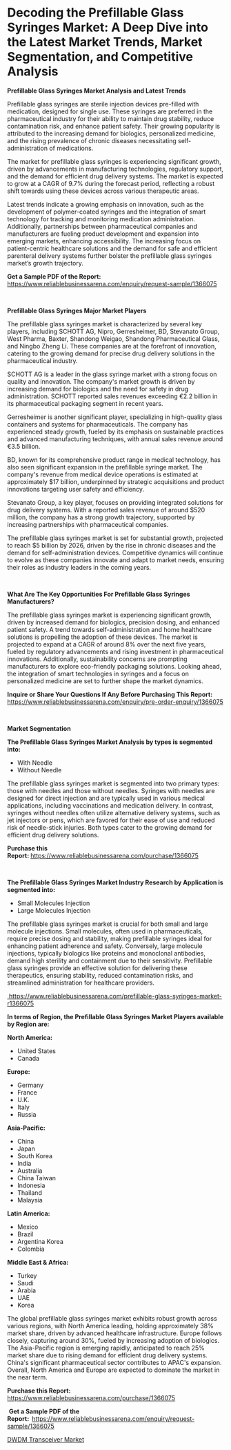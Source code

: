 <p><h1>Decoding the Prefillable Glass Syringes Market: A Deep Dive into the Latest Market Trends, Market Segmentation, and Competitive Analysis</h1></p><p><strong>Prefillable Glass Syringes Market Analysis and Latest Trends</strong></p>
<p><p>Prefillable glass syringes are sterile injection devices pre-filled with medication, designed for single use. These syringes are preferred in the pharmaceutical industry for their ability to maintain drug stability, reduce contamination risk, and enhance patient safety. Their growing popularity is attributed to the increasing demand for biologics, personalized medicine, and the rising prevalence of chronic diseases necessitating self-administration of medications.</p><p>The market for prefillable glass syringes is experiencing significant growth, driven by advancements in manufacturing technologies, regulatory support, and the demand for efficient drug delivery systems. The market is expected to grow at a CAGR of 9.7% during the forecast period, reflecting a robust shift towards using these devices across various therapeutic areas.</p><p>Latest trends indicate a growing emphasis on innovation, such as the development of polymer-coated syringes and the integration of smart technology for tracking and monitoring medication administration. Additionally, partnerships between pharmaceutical companies and manufacturers are fueling product development and expansion into emerging markets, enhancing accessibility. The increasing focus on patient-centric healthcare solutions and the demand for safe and efficient parenteral delivery systems further bolster the prefillable glass syringes market’s growth trajectory.</p></p>
<p><strong>Get a Sample PDF of the Report:&nbsp;</strong> <a href="https://www.reliablebusinessarena.com/enquiry/request-sample/1366075?utm_campaign=2667&utm_medium=2&utm_source=Github&utm_content=ia&utm_term=22032025&utm_id=prefillable-glass-syringes">https://www.reliablebusinessarena.com/enquiry/request-sample/1366075</a></p>
<p>&nbsp;</p>
<p><strong>Prefillable Glass Syringes Major Market Players</strong></p>
<p><p>The prefillable glass syringes market is characterized by several key players, including SCHOTT AG, Nipro, Gerresheimer, BD, Stevanato Group, West Pharma, Baxter, Shandong Weigao, Shandong Pharmaceutical Glass, and Ningbo Zheng Li. These companies are at the forefront of innovation, catering to the growing demand for precise drug delivery solutions in the pharmaceutical industry.</p><p>SCHOTT AG is a leader in the glass syringe market with a strong focus on quality and innovation. The company's market growth is driven by increasing demand for biologics and the need for safety in drug administration. SCHOTT reported sales revenues exceeding €2.2 billion in its pharmaceutical packaging segment in recent years.</p><p>Gerresheimer is another significant player, specializing in high-quality glass containers and systems for pharmaceuticals. The company has experienced steady growth, fueled by its emphasis on sustainable practices and advanced manufacturing techniques, with annual sales revenue around €3.5 billion.</p><p>BD, known for its comprehensive product range in medical technology, has also seen significant expansion in the prefillable syringe market. The company's revenue from medical device operations is estimated at approximately $17 billion, underpinned by strategic acquisitions and product innovations targeting user safety and efficiency.</p><p>Stevanato Group, a key player, focuses on providing integrated solutions for drug delivery systems. With a reported sales revenue of around $520 million, the company has a strong growth trajectory, supported by increasing partnerships with pharmaceutical companies.</p><p>The prefillable glass syringes market is set for substantial growth, projected to reach $5 billion by 2026, driven by the rise in chronic diseases and the demand for self-administration devices. Competitive dynamics will continue to evolve as these companies innovate and adapt to market needs, ensuring their roles as industry leaders in the coming years.</p></p>
<p>&nbsp;</p>
<p><strong>What Are The Key Opportunities For Prefillable Glass Syringes Manufacturers?</strong></p>
<p><p>The prefillable glass syringes market is experiencing significant growth, driven by increased demand for biologics, precision dosing, and enhanced patient safety. A trend towards self-administration and home healthcare solutions is propelling the adoption of these devices. The market is projected to expand at a CAGR of around 8% over the next five years, fueled by regulatory advancements and rising investment in pharmaceutical innovations. Additionally, sustainability concerns are prompting manufacturers to explore eco-friendly packaging solutions. Looking ahead, the integration of smart technologies in syringes and a focus on personalized medicine are set to further shape the market dynamics.</p></p>
<p><strong>Inquire or Share Your Questions If Any Before Purchasing This Report:</strong> <a href="https://www.reliablebusinessarena.com/enquiry/pre-order-enquiry/1366075?utm_campaign=2667&utm_medium=2&utm_source=Github&utm_content=ia&utm_term=22032025&utm_id=prefillable-glass-syringes">https://www.reliablebusinessarena.com/enquiry/pre-order-enquiry/1366075</a></p>
<p>&nbsp;</p>
<p><strong>Market Segmentation</strong></p>
<p><strong>The Prefillable Glass Syringes Market Analysis by types is segmented into:</strong></p>
<p><ul><li>With Needle</li><li>Without Needle</li></ul></p>
<p><p>The prefillable glass syringes market is segmented into two primary types: those with needles and those without needles. Syringes with needles are designed for direct injection and are typically used in various medical applications, including vaccinations and medication delivery. In contrast, syringes without needles often utilize alternative delivery systems, such as jet injectors or pens, which are favored for their ease of use and reduced risk of needle-stick injuries. Both types cater to the growing demand for efficient drug delivery solutions.</p></p>
<p><strong>Purchase this Report:&nbsp;</strong><a href="https://www.reliablebusinessarena.com/purchase/1366075?utm_campaign=2667&utm_medium=2&utm_source=Github&utm_content=ia&utm_term=22032025&utm_id=prefillable-glass-syringes">https://www.reliablebusinessarena.com/purchase/1366075</a></p>
<p>&nbsp;</p>
<p><strong>The Prefillable Glass Syringes Market Industry Research by Application is segmented into:</strong></p>
<p><ul><li>Small Molecules Injection</li><li>Large Molecules Injection</li></ul></p>
<p><p>The prefillable glass syringes market is crucial for both small and large molecule injections. Small molecules, often used in pharmaceuticals, require precise dosing and stability, making prefillable syringes ideal for enhancing patient adherence and safety. Conversely, large molecule injections, typically biologics like proteins and monoclonal antibodies, demand high sterility and containment due to their sensitivity. Prefillable glass syringes provide an effective solution for delivering these therapeutics, ensuring stability, reduced contamination risks, and streamlined administration for healthcare providers.</p></p>
<p><a href="https://www.reliablebusinessarena.com/prefillable-glass-syringes-market-r1366075?utm_campaign=2667&utm_medium=2&utm_source=Github&utm_content=ia&utm_term=22032025&utm_id=prefillable-glass-syringes">&nbsp;https://www.reliablebusinessarena.com/prefillable-glass-syringes-market-r1366075</a></p>
<p><strong>In terms of Region, the Prefillable Glass Syringes Market Players available by Region are:</strong></p>
<p>
    <p> <strong> North America: </strong>
        <ul>
            <li>United States</li>
            <li>Canada</li>
        </ul>
        </p> 
    <p> <strong> Europe: </strong>
        <ul>
            <li>Germany</li>
            <li>France</li>
            <li>U.K.</li>
            <li>Italy</li>
            <li>Russia</li>
        </ul>
        </p> 
    <p> <strong> Asia-Pacific: </strong>
        <ul>
            <li>China</li>
            <li>Japan</li>
            <li>South Korea</li>
            <li>India</li>
            <li>Australia</li>
            <li>China Taiwan</li>
            <li>Indonesia</li>
            <li>Thailand</li>
            <li>Malaysia</li>
        </ul>
        </p> 
    <p> <strong> Latin America: </strong>
        <ul>
            <li>Mexico</li>
            <li>Brazil</li>
            <li>Argentina Korea</li>
            <li>Colombia</li>
        </ul>
        </p> 
    <p> <strong> Middle East & Africa: </strong>
        <ul>
            <li>Turkey</li>
            <li>Saudi</li>
            <li>Arabia</li>
            <li>UAE</li>
            <li>Korea</li>
        </ul>
    </p>
    </p>
<p><p>The global prefillable glass syringes market exhibits robust growth across various regions, with North America leading, holding approximately 38% market share, driven by advanced healthcare infrastructure. Europe follows closely, capturing around 30%, fueled by increasing adoption of biologics. The Asia-Pacific region is emerging rapidly, anticipated to reach 25% market share due to rising demand for efficient drug delivery systems. China's significant pharmaceutical sector contributes to APAC's expansion. Overall, North America and Europe are expected to dominate the market in the near term.</p></p>
<p><strong>Purchase this Report: </strong><a href="https://www.reliablebusinessarena.com/purchase/1366075?utm_campaign=2667&utm_medium=2&utm_source=Github&utm_content=ia&utm_term=22032025&utm_id=prefillable-glass-syringes">https://www.reliablebusinessarena.com/purchase/1366075</a></p>
<p>&nbsp;<strong>Get a Sample PDF of the Report:&nbsp;&nbsp;</strong><a href="https://www.reliablebusinessarena.com/enquiry/request-sample/1366075?utm_campaign=2667&utm_medium=2&utm_source=Github&utm_content=ia&utm_term=22032025&utm_id=prefillable-glass-syringes">https://www.reliablebusinessarena.com/enquiry/request-sample/1366075</a></p>
<p><strong></strong></p>
<p><p><a href="https://github.com/bholdsfofie/Market-Research-Report-List-1/blob/main/dwdm-transceiver-market.md?utm_campaign=2667&utm_medium=2&utm_source=Github&utm_content=ia&utm_term=22032025&utm_id=prefillable-glass-syringes">DWDM Transceiver Market</a></p></p>